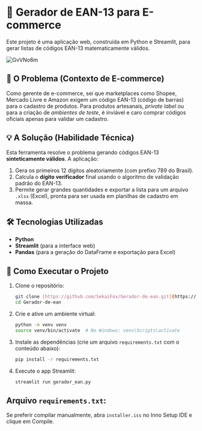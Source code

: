 # 🚀 Gerador de EAN-13 para E-commerce

Este projeto é uma aplicação web, construída em Python e Streamlit, para gerar listas de códigos EAN-13 matematicamente válidos.

![GvVNo6m](https://github.com/user-attachments/assets/ec70edc4-e08d-42b6-a522-8ad4d8b70312)


## 🎯 O Problema (Contexto de E-commerce)

Como gerente de e-commerce, sei que marketplaces como Shopee, Mercado Livre e Amazon exigem um código EAN-13 (código de barras) para o cadastro de produtos. Para produtos artesanais, *private label* ou para a criação de *ambientes de teste*, é inviável e caro comprar códigos oficiais apenas para validar um cadastro.

## 💡 A Solução (Habilidade Técnica)

Esta ferramenta resolve o problema gerando códigos EAN-13 **sinteticamente válidos**. A aplicação:
1.  Gera os primeiros 12 dígitos aleatoriamente (com prefixo 789 do Brasil).
2.  Calcula o **dígito verificador** final usando o algoritmo de validação padrão do EAN-13.
3.  Permite gerar grandes quantidades e exportar a lista para um arquivo `.xlsx` (Excel), pronta para ser usada em planilhas de cadastro em massa.

## 🛠️ Tecnologias Utilizadas
* **Python**
* **Streamlit** (para a interface web)
* **Pandas** (para a geração do DataFrame e exportação para Excel)

## 🏁 Como Executar o Projeto

1.  Clone o repositório:
    ```bash
    git clone [https://github.com/SekaiFox/Gerador-de-ean.git](https://github.com/SekaiFox/Gerador-de-ean.git)
    cd Gerador-de-ean
    ```
2.  Crie e ative um ambiente virtual:
    ```bash
    python -m venv venv
    source venv/bin/activate  # No Windows: venv\Scripts\activate
    ```
3.  Instale as dependências (crie um arquivo `requirements.txt` com o conteúdo abaixo):
    ```bash
    pip install -r requirements.txt
    ```
4.  Execute o app Streamlit:
    ```bash
    streamlit run gerador_ean.py
    ```

**Arquivo `requirements.txt`:**
----------

Se preferir compilar manualmente, abra `installer.iss` no Inno Setup IDE e clique em Compile.
